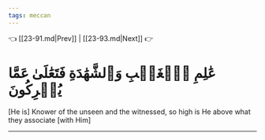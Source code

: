 ```yaml
---
tags: meccan
---
```


👈 [[23-91.md|Prev]] | [[23-93.md|Next]] 👉

# عَٰلِمِ ٱلۡغَيۡبِ وَٱلشَّهَٰدَةِ فَتَعَٰلَىٰ عَمَّا يُشۡرِكُونَ

[He is] Knower of the unseen and the witnessed, so high is He above what they associate [with Him]

---

